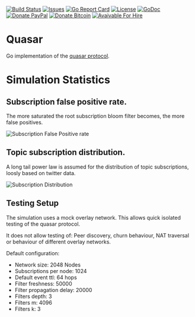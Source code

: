 [![Build Status](https://travis-ci.org/F483/quasar.svg)](https://travis-ci.org/F483/quasar)
[![Issues](https://img.shields.io/github/issues/f483/quasar.svg)](https://github.com/f483/quasar/issues)
[![Go Report Card](https://goreportcard.com/badge/github.com/f483/quasar)](https://goreportcard.com/report/github.com/f483/quasar)
[![License](https://img.shields.io/badge/license-MIT-blue.svg)](https://raw.githubusercontent.com/f483/quasar/master/LICENSE)
[![GoDoc](https://img.shields.io/badge/godoc-reference-blue.svg)](https://godoc.org/github.com/f483/quasar)
[![Donate PayPal](https://img.shields.io/badge/Donate-PayPal-ff69b4.svg)](https://www.paypal.com/cgi-bin/webscr?cmd=_donations&business=fabian%2ebarkhau%40gmail%2ecom&lc=DE&item_name=https%3a%2f%2fgithub%2ecom%2fF483%2fquasar&no_note=0&currency_code=EUR&bn=PP%2dDonationsBF%3abtn_donateCC_LG%2egif%3aNonHostedGuest)
[![Donate Bitcoin](https://img.shields.io/badge/Donate-Bitcoin-ff69b4.svg)](https://blockchain.info/address/1PWF7UH1bFqSirC47qCtUZyuBexxZFTXDb)
[![Avaivable For Hire](https://img.shields.io/badge/Available-For_Hire-ff69b4.svg)](https://f483.github.io)


# Quasar

Go implementation of the [quasar protocol](https://www.microsoft.com/en-us/research/wp-content/uploads/2008/02/iptps08-quasar.pdf).


# Simulation Statistics


## Subscription false positive rate.

The more saturated the root subscription bloom filter becomes, the more
false positives.

![Subscription False Positive rate](https://github.com/f483/quasar/raw/master/_simulation/subfprate.png)


## Topic subscription distribution.

A long tail power law is assumed for the distribution of topic
subscriptions, loosly based on twitter data.

![Subscription Distribution](https://github.com/f483/quasar/raw/master/_simulation/subdistribution.png)


## Testing Setup

The simulation uses a mock overlay network. This allows quick isolated
testing of the quasar protocol.

It does not allow testing of: Peer discovery, churn behaviour, NAT
traversal or behaviour of different overlay networks.

Default configuration:
 
 * Network size: 2048 Nodes
 * Subscriptions per node: 1024
 * Default event ttl: 64 hops
 * Filter freshness: 50000
 * Filter propagation delay: 20000
 * Filters depth: 3
 * Filters m: 4096
 * Filters k: 3
